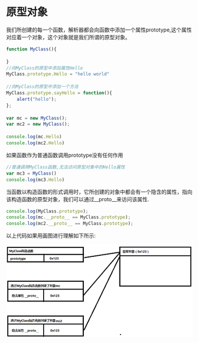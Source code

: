 # 原型对象

我们所创建的每一个函数，解析器都会向函数中添加一个属性prototype,这个属性对应着一个对象，这个对象就是我们所谓的原型对象。

```javascript
function MyClass(){

}
//向MyClass的原型中添加属性Hello
MyClass.prototype.Hello = "hello world"

//向MyClass的原型中添加一个方法
MyClass.prototype.sayHello = function(){
    alert("hello");
};

var mc = new MyClass();			
var mc2 = new MyClass();

console.log(mc.Hello)
console.log(mc2.Hello)
```

如果函数作为普通函数调用prototype没有任何作用

```javascript
//普通调用MyClass函数,无法访问原型对象中的Hello属性
var mc3 = MyClass()
console.log(mc3.Hello)
```

当函数以构造函数的形式调用时，它所创建的对象中都会有一个隐含的属性，指向该构造函数的原型对象，我们可以通过__proto__来访问该属性.

```javascript
console.log(MyClass.prototype);
console.log(mc.__proto__ == MyClass.prototype);
console.log(mc2.__proto__ == MyClass.prototype);
```

以上代码如果用画图进行理解如下所示:

![](./images/prototype.png)